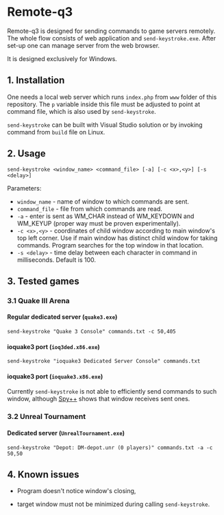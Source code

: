 # Remote-q3

Remote-q3 is designed for sending commands to game servers remotely. The whole flow consists of web application and `send-keystroke.exe`. After set-up one can manage server from the web browser.

It is designed exclusively for Windows.

## 1. Installation

One needs a local web server which runs `index.php` from `www` folder of this repository. The `p` variable inside this file must be adjusted to point at command file, which is also used by `send-keystroke`.

`send-keystroke` can be built with Visual Studio solution or by invoking command from `build` file on Linux.

## 2. Usage

`send-keystroke <window_name> <command_file> [-a] [-c <x>,<y>] [-s <delay>]`

Parameters:

* `window_name` - name of window to which commands are sent.
* `command_file` - file from which commands are read.
* `-a` - enter is sent as WM_CHAR instead of WM_KEYDOWN and WM_KEYUP (proper way must be proven experimentally).
* `-c <x>,<y>` - coordinates of child window according to main window's top left corner. Use if main window has distinct child window for taking commands. Program searches for the top window in that location.
* `-s <delay>` - time delay between each character in command in milliseconds. Default is 100.

## 3. Tested games

### 3.1 Quake III Arena

#### Regular dedicated server (`quake3.exe`)

`send-keystroke "Quake 3 Console" commands.txt -c 50,405`

#### ioquake3 port (`ioq3ded.x86.exe`)

`send-keystroke "ioquake3 Dedicated Server Console" commands.txt`

#### ioquake3 port (`ioquake3.x86.exe`)

Currently `send-keystroke` is not able to efficiently send commands to such window, although [Spy++](https://docs.microsoft.com/en-gb/visualstudio/debugger/introducing-spy-increment?view=vs-2019) shows that window receives sent ones.

### 3.2 Unreal Tournament

#### Dedicated server (`UnrealTournament.exe`)

`send-keystroke "Depot: DM-depot.unr (0 players)" commands.txt -a -c 50,50`

## 4. Known issues

* Program doesn't notice window's closing,

* target window must not be minimized during calling `send-keystroke`.
